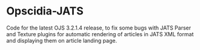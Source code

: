 # Opscidia-JATS
Code for the latest OJS 3.2.1.4 release, to fix some bugs with JATS Parser and Texture plugins for automatic rendering of articles in JATS XML format and displaying them on article landing page.
